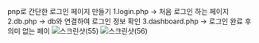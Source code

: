 pnp로 간단한 로그인 페이지 만들기 
1.login.php
-> 처음 로그인 하는 페이지 
2.db.php
-> db와 연결하여 로그인 정보 확인
3.dashboard.php
-> 로그인 완료 후 의미 없는 페이
![스크린샷(55)](https://github.com/leesubaek/-/assets/155121986/30945057-67d9-499b-b1cb-3044f6aa2e86)
![스크린샷(56)](https://github.com/leesubaek/-/assets/155121986/ad2f1a73-a549-4406-a396-55365f9d7658)
